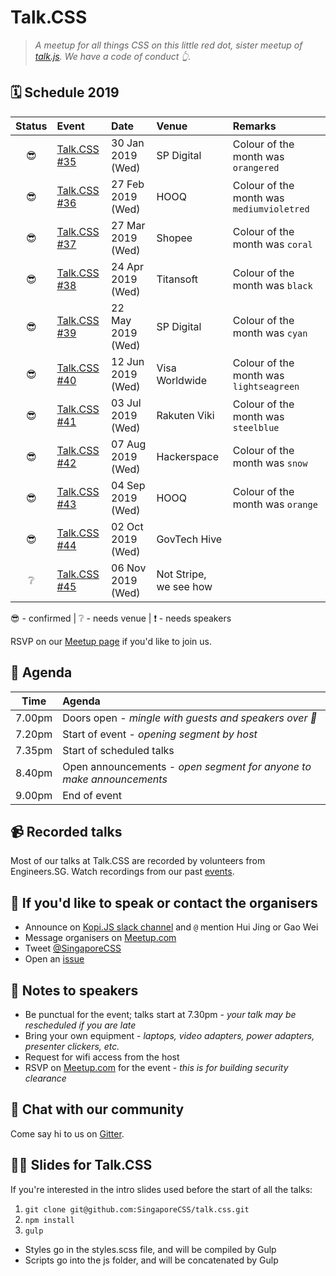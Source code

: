 # Talk.CSS

> _A meetup for all things CSS on this little red dot, sister meetup of [talk.js](https://github.com/SingaporeJS/talk.js). We have a code of conduct 👆._

## 🗓 Schedule 2019

 Status | Event   | Date                         | Venue  | Remarks |
:------:|:--------|:-----------------------------|:-------|:--------|
 😎 | [Talk.CSS #35][35] | 30 Jan 2019 (Wed) | SP Digital | Colour of the month was `orangered`
 😎 | [Talk.CSS #36][36] | 27 Feb 2019 (Wed)  | HOOQ | Colour of the month was `mediumvioletred`
 😎 | [Talk.CSS #37][37] | 27 Mar 2019 (Wed)  | Shopee | Colour of the month was `coral`
 😎 | [Talk.CSS #38][38] | 24 Apr 2019 (Wed)  | Titansoft | Colour of the month was `black`
 😎 | [Talk.CSS #39][39] | 22 May 2019 (Wed)  | SP Digital | Colour of the month was `cyan`
 😎 | [Talk.CSS #40][40] | 12 Jun 2019 (Wed)  | Visa Worldwide | Colour of the month was `lightseagreen`
 😎 | [Talk.CSS #41][41] | 03 Jul 2019 (Wed)  | Rakuten Viki | Colour of the month was `steelblue` 
 😎 | [Talk.CSS #42][42] | 07 Aug 2019 (Wed)  | Hackerspace | Colour of the month was `snow`
 😎 | [Talk.CSS #43][43] | 04 Sep 2019 (Wed)  | HOOQ | Colour of the month was `orange`
 😎 | [Talk.CSS #44][#] | 02 Oct 2019 (Wed)  | GovTech Hive | 
 ❔ | [Talk.CSS #45][#] | 06 Nov 2019 (Wed)  | Not Stripe, we see how | 

😎 - confirmed | ❔ - needs venue | ❗️ - needs speakers

[#]: https://singaporecss.github.io/ "TalkCSS"
[35]: https://singaporecss.github.io/35 "Talk.CSS #35"
[36]: https://singaporecss.github.io/36 "Talk.CSS #36"
[37]: https://singaporecss.github.io/37 "Talk.CSS #37"
[38]: https://singaporecss.github.io/38 "Talk.CSS #38"
[39]: https://singaporecss.github.io/39 "Talk.CSS #39"
[40]: https://singaporecss.github.io/40 "Talk.CSS #40"
[41]: https://singaporecss.github.io/41 "Talk.CSS #41"
[42]: https://singaporecss.github.io/42 "Talk.CSS #42"
[43]: https://singaporecss.github.io/43 "Talk.CSS #43"
[44]: https://singaporecss.github.io/44 "Talk.CSS #44"

RSVP on our [Meetup page](https://www.meetup.com/SingaporeCSS/) if you'd like to join us.

## 📅 Agenda

Time   | Agenda
------ | :-----
7.00pm | Doors open - _mingle with guests and speakers over 🍕_
7.20pm | Start of event - _opening segment by host_
7.35pm | Start of scheduled talks
8.40pm | Open announcements - _open segment for anyone to make announcements_
9.00pm | End of event

## 📹 Recorded talks

Most of our talks at Talk.CSS are recorded by volunteers from Engineers.SG. Watch recordings from our past [events](https://www.engineers.sg/organization/singaporecss).

## 💬 If you'd like to speak or contact the organisers

- Announce on [Kopi.JS slack channel](https://launchpass.com/kopijs) and `@` mention Hui Jing or Gao Wei
- Message organisers on [Meetup.com](https://www.meetup.com/SingaporeCSS/)
- Tweet [@SingaporeCSS](https://twitter.com/singaporecss)
- Open an [issue](https://github.com/SingaporeCSS/talk.css/issues/new?assignees=&labels=talk&template=talk.md&title=Anything+related+to+CSS+will+do)

## 📝 Notes to speakers

- Be punctual for the event; talks start at 7.30pm - _your talk may be rescheduled if you are late_
- Bring your own equipment - _laptops, video adapters, power adapters, presenter clickers, etc._
- Request for wifi access from the host
- RSVP on [Meetup.com](https://www.meetup.com/SingaporeCSS) for the event - _this is for building security clearance_

## 👋 Chat with our community

Come say hi to us on [Gitter](https://gitter.im/SingaporeCSS/home).

## 👩‍💻 Slides for Talk.CSS

If you're interested in the intro slides used before the start of all the talks:

1. `git clone git@github.com:SingaporeCSS/talk.css.git`
2. `npm install`
3. `gulp`

- Styles go in the styles.scss file, and will be compiled by Gulp
- Scripts go into the js folder, and will be concatenated by Gulp
